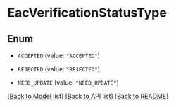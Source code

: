 # EacVerificationStatusType

## Enum


* `ACCEPTED` (value: `"ACCEPTED"`)

* `REJECTED` (value: `"REJECTED"`)

* `NEED_UPDATE` (value: `"NEED_UPDATE"`)


[[Back to Model list]](../README.md#documentation-for-models) [[Back to API list]](../README.md#documentation-for-api-endpoints) [[Back to README]](../README.md)


